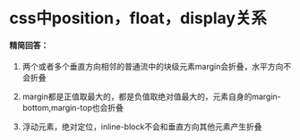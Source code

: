 # css中position，float，display关系

#### 精简回答：

1. 两个或者多个垂直方向相邻的普通流中的块级元素margin会折叠，水平方向不会折叠

2. margin都是正值取最大的，都是负值取绝对值最大的，元素自身的margin-bottom,margin-top也会折叠

3. 浮动元素，绝对定位，inline-block不会和垂直方向其他元素产生折叠
